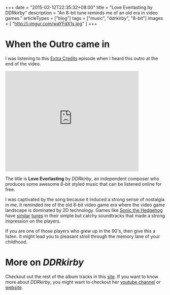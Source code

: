 +++
date = "2015-02-12T22:35:32+08:00"
title = "Love Everlasting by DDRkirby"
description = "An 8-bit tune reminds me of an old era in video games."
articleTypes = ["blog"]
tags = ["music", "ddrkirby", "8-bit"]
images = [
    "http://i.imgur.com/waYFdX1s.jpg"
]
+++

# When the Outro came in

I was listening to this [Extra Credits](https://www.youtube.com/watch?v=dHMNeNapL1E) episode when I heard this outro at the end of the video.

<iframe itemprop="video" width="420" height="315" src="https://www.youtube.com/embed/EnbhV3zuTj8" frameborder="0" allowfullscreen></iframe>

The title is **Love Everlasting** by *DDRkirby*, an independent composer who produces some awesome 8-bit styled music that can be listened online for free.

I was captivated by the song because it induced a strong sense of nostalgia in me. It reminded me of the old 8-bit video game era where the video game landscape is dominated by 2D technology.
Games like [Sonic the Hedgehog](https://en.wikipedia.org/wiki/Sonic_the_Hedgehog_%281991_video_game%29) have [similar](https://www.youtube.com/watch?v=rNxcJDfkrE8) [tunes](https://www.youtube.com/watch?v=3fzHm23srkI) in their simple but catchy soundtracks that made a strong impression on the players.

If you are one of those players who grew up in the 90's, then give this a listen. It might lead you to pleasant stroll through the memory lane of your childhood.

# More on *DDRkirby*

Checkout out the rest of the album tracks in this [site](http://DDRkirbyisq.bandcamp.com/album/love-everlasting). If you want to know more about *DDRkirby*, you might want to checkout her [youtube channel](https://www.youtube.com/user/DDRKirbyISQ/featured) or [website](https://sites.google.com/site/DDRkirby/).
